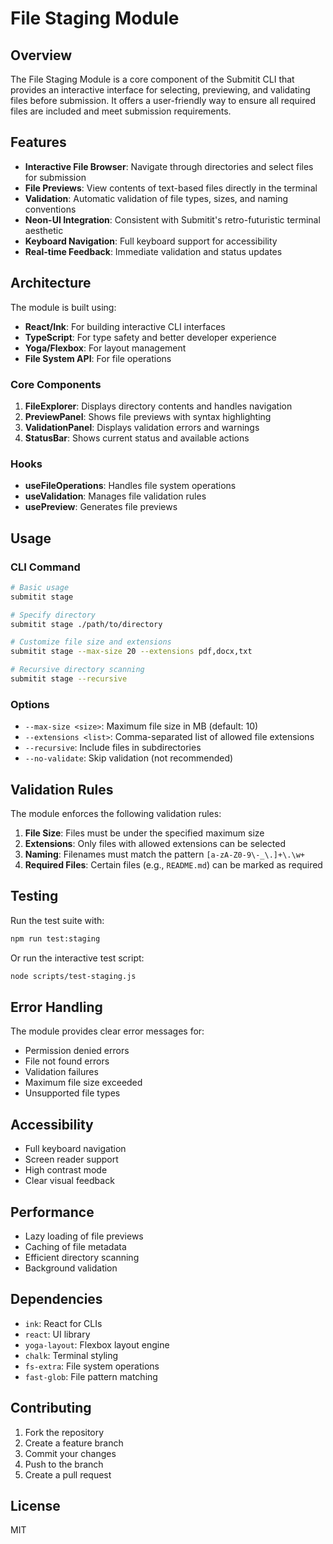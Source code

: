 # File Staging Module

## Overview
The File Staging Module is a core component of the Submitit CLI that provides an interactive interface for selecting, previewing, and validating files before submission. It offers a user-friendly way to ensure all required files are included and meet submission requirements.

## Features

- **Interactive File Browser**: Navigate through directories and select files for submission
- **File Previews**: View contents of text-based files directly in the terminal
- **Validation**: Automatic validation of file types, sizes, and naming conventions
- **Neon-UI Integration**: Consistent with Submitit's retro-futuristic terminal aesthetic
- **Keyboard Navigation**: Full keyboard support for accessibility
- **Real-time Feedback**: Immediate validation and status updates

## Architecture

The module is built using:

- **React/Ink**: For building interactive CLI interfaces
- **TypeScript**: For type safety and better developer experience
- **Yoga/Flexbox**: For layout management
- **File System API**: For file operations

### Core Components

1. **FileExplorer**: Displays directory contents and handles navigation
2. **PreviewPanel**: Shows file previews with syntax highlighting
3. **ValidationPanel**: Displays validation errors and warnings
4. **StatusBar**: Shows current status and available actions

### Hooks

- **useFileOperations**: Handles file system operations
- **useValidation**: Manages file validation rules
- **usePreview**: Generates file previews

## Usage

### CLI Command

```bash
# Basic usage
submitit stage

# Specify directory
submitit stage ./path/to/directory

# Customize file size and extensions
submitit stage --max-size 20 --extensions pdf,docx,txt

# Recursive directory scanning
submitit stage --recursive
```

### Options

- `--max-size <size>`: Maximum file size in MB (default: 10)
- `--extensions <list>`: Comma-separated list of allowed file extensions
- `--recursive`: Include files in subdirectories
- `--no-validate`: Skip validation (not recommended)

## Validation Rules

The module enforces the following validation rules:

1. **File Size**: Files must be under the specified maximum size
2. **Extensions**: Only files with allowed extensions can be selected
3. **Naming**: Filenames must match the pattern `[a-zA-Z0-9\-_\.]+\.\w+`
4. **Required Files**: Certain files (e.g., `README.md`) can be marked as required

## Testing

Run the test suite with:

```bash
npm run test:staging
```

Or run the interactive test script:

```bash
node scripts/test-staging.js
```

## Error Handling

The module provides clear error messages for:
- Permission denied errors
- File not found errors
- Validation failures
- Maximum file size exceeded
- Unsupported file types

## Accessibility

- Full keyboard navigation
- Screen reader support
- High contrast mode
- Clear visual feedback

## Performance

- Lazy loading of file previews
- Caching of file metadata
- Efficient directory scanning
- Background validation

## Dependencies

- `ink`: React for CLIs
- `react`: UI library
- `yoga-layout`: Flexbox layout engine
- `chalk`: Terminal styling
- `fs-extra`: File system operations
- `fast-glob`: File pattern matching

## Contributing

1. Fork the repository
2. Create a feature branch
3. Commit your changes
4. Push to the branch
5. Create a pull request

## License

MIT
